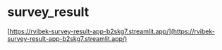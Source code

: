 # survey_result

[https://rvibek-survey-result-app-b2skg7.streamlit.app/](https://rvibek-survey-result-app-b2skg7.streamlit.app/)
